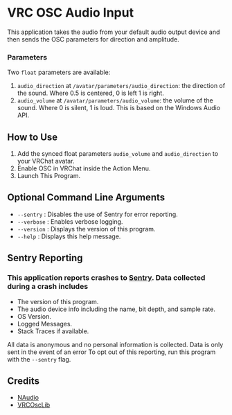 ﻿# VRC OSC Audio Input

This application takes the audio from your default audio output device and then sends the OSC parameters for direction and amplitude.

### Parameters

Two `float` parameters are available:

1) `audio_direction` at `/avatar/parameters/audio_direction`: the direction of the sound. Where 0.5 is centered, 0 is left 1 is right.
2) `audio_volume` at `/avatar/parameters/audio_volume`: the volume of the sound. Where 0 is silent, 1 is loud. This is based on the Windows Audio API.

## How to Use

1) Add the synced float parameters `audio_volume` and `audio_direction` to your VRChat avatar.
2) Enable OSC in VRChat inside the Action Menu.
3) Launch This Program.

## Optional Command Line Arguments

- `--sentry` : Disables the use of Sentry for error reporting.
- `--verbose` : Enables verbose logging.
- `--version` : Displays the version of this program.
- `--help` : Displays this help message.

## Sentry Reporting

### This application reports crashes to [Sentry](https://sentry.io/). Data collected during a crash includes

- The version of this program.
- The audio device info including the name, bit depth, and sample rate.
- OS Version.
- Logged Messages.
- Stack Traces if available.

All data is anonymous and no personal information is collected. 
Data is only sent in the event of an error 
To opt out of this reporting, run this program with the `--sentry` flag.

## Credits

* [NAudio](https://github.com/naudio/NAudio)
* [VRCOscLib](https://github.com/ChanyaVRC/VRCOscLib)
